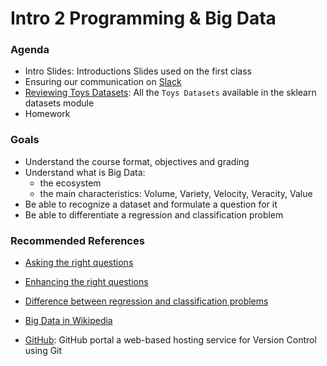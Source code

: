 # Intro 2 Programming & Big Data

### Agenda
* Intro Slides: Introductions Slides used on the first class
* Ensuring our communication on [Slack](https://join.slack.com/t/cebd1160-fall2019/shared_invite/enQtNzY4Mjk1NjYzNzYwLWIxNjFmZWQ5Mzc2MTY1NmE0OWQ0ZDNlNWIxMjc3NzZlMjg2YTI5MWViYTc5ZmJmMGY1OThjMWNhODZmZDhlYmI)
* [Reviewing Toys Datasets](https://scikit-learn.org/stable/datasets/index.html#toy-datasets): All the `Toys Datasets` available in the sklearn datasets module
* Homework

### Goals
* Understand the course format, objectives and grading
* Understand what is Big Data:
  * the ecosystem
  * the main characteristics: Volume, Variety, Velocity, Veracity, Value
* Be able to recognize a dataset and formulate a question for it  
* Be able to differentiate a regression and classification problem

### Recommended References
* [Asking the right questions](https://towardsdatascience.com/how-to-ask-the-right-questions-as-a-data-scientist-913621907411)
* [Enhancing the right questions](https://towardsdatascience.com/how-to-ask-questions-data-science-can-solve-e073d6a06236)
* [Difference between regression and classification problems](https://www.datascience.com/blog/regression-and-classification-machine-learning-algorithms)

* [Big Data in Wikipedia](https://en.wikipedia.org/wiki/Big_data)
* [GitHub](https://github.com/): GitHub portal a web-based hosting service for Version Control using Git

